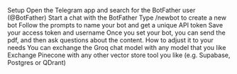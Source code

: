 Setup
Open the Telegram app and search for the BotFather user (@BotFather)
Start a chat with the BotFather
Type /newbot to create a new bot
Follow the prompts to name your bot and get a unique API token
Save your access token and username
Once you set your bot, you can send the pdf, and then ask questions about the content.
How to adjust it to your needs
You can exchange the Groq chat model with any model that you like
Exchange Pinecone with any other vector store tool you like (e.g. Supabase, Postgres or QDrant)
